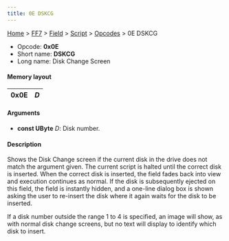 ```yaml
---
title: 0E DSKCG
---
```


[Home](../../../../Main%20Page.md) > [FF7](../../../../FF7.md) > [Field](../../../Field.md) > [Script](../../Script.md) > [Opcodes](../Opcodes.md) > 0E DSKCG

-   Opcode: **0x0E**
-   Short name: **DSKCG**
-   Long name: Disk Change Screen

#### Memory layout

| 0x0E | *D* |
|------|-----|

#### Arguments

-   **const UByte** *D*: Disk number.

#### Description

Shows the Disk Change screen if the current disk in the drive does not
match the argument given. The current script is halted until the correct
disk is inserted. When the correct disk is inserted, the field fades
back into view and execution continues as normal. If the disk is
subsequently ejected on this field, the field is instantly hidden, and a
one-line dialog box is shown asking the user to re-insert the disk where
it again waits for the disk to be inserted.

If a disk number outside the range 1 to 4 is specified, an image will
show, as with normal disk change screens, but no text will display to
identify which disk to insert.
